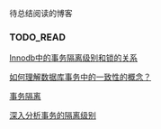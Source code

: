  待总结阅读的博客

### TODO_READ

[Innodb中的事务隔离级别和锁的关系](https://tech.meituan.com/innodb-lock.html)

[如何理解数据库事务中的一致性的概念？](https://www.zhihu.com/question/31346392)

[事务隔离](https://zh.wikipedia.org/wiki/%E4%BA%8B%E5%8B%99%E9%9A%94%E9%9B%A2)

[深入分析事务的隔离级别](http://www.hollischuang.com/archives/943)
